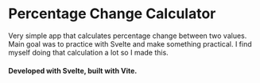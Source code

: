 # Percentage Change Calculator

Very simple app that calculates percentage change between two values.
Main goal was to practice with Svelte and make something practical.
I find myself doing that calculation a lot so I made this.

#### Developed with Svelte, built with Vite.
